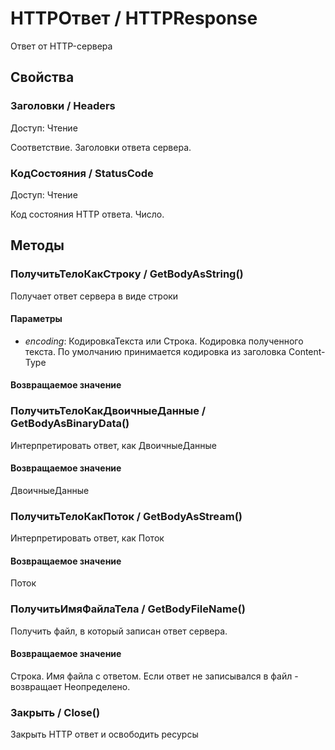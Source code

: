 
# HTTPОтвет / HTTPResponse
      

      
    
    
Ответ от HTTP-сервера


  
  
## Свойства
    
### Заголовки / Headers
Доступ: Чтение
    
    
Соответствие. Заголовки ответа сервера.


  
  
### КодСостояния / StatusCode
Доступ: Чтение
    
    
Код состояния HTTP ответа. Число.


  
  
## Методы
    
### ПолучитьТелоКакСтроку / GetBodyAsString()
    
    
    
Получает ответ сервера в виде строки


  
  
#### Параметры

* *encoding*: КодировкаТекста или Строка. Кодировка полученного текста. По умолчанию принимается кодировка из заголовка Content-Type

#### Возвращаемое значение

### ПолучитьТелоКакДвоичныеДанные / GetBodyAsBinaryData()
    
    
    
Интерпретировать ответ, как ДвоичныеДанные


  
  
#### Возвращаемое значение

ДвоичныеДанные

  
### ПолучитьТелоКакПоток / GetBodyAsStream()
    
    
    
Интерпретировать ответ, как Поток


  
  
#### Возвращаемое значение

Поток

  
### ПолучитьИмяФайлаТела / GetBodyFileName()
    
    
    
Получить файл, в который записан ответ сервера.


  
  
#### Возвращаемое значение

Строка. Имя файла с ответом. Если ответ не записывался в файл - возвращает Неопределено.

  
### Закрыть / Close()
    
    
    
Закрыть HTTP ответ и освободить ресурсы


  
  
    